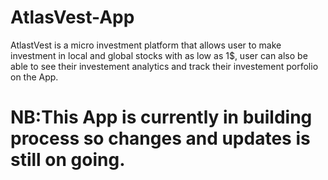 # AtlasVest-App
AtlastVest is a micro investment platform that allows user to make investment in local and global stocks with as low as 1$, user can also be able to see their investement analytics and track their investement porfolio on the App. 
# NB:This App is currently in building process so changes and updates is still on going.
